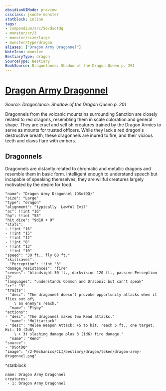 ```yaml
---
obsidianUIMode: preview
cssclass: json5e-monster
statblock: inline
tags:
- compendium/src/5e/dsotdq
- monster/cr/3
- monster/size/large
- monster/type/dragon
aliases: ["Dragon Army Dragonnel"]
NoteIcon: monster
BestiaryType: dragon
SourceType: Bestiary
BookSource: Dragonlance: Shadow of the Dragon Queen p. 201
---
```

# [Dragon Army Dragonnel](2-Mechanics/CLI/bestiary/dragon/dragon-army-dragonnel-dsotdq.md)
*Source: Dragonlance: Shadow of the Dragon Queen p. 201*  

Dragonnels from the volcanic mountains surrounding Sanction are closely related to red dragons, resembling them in scale coloration and general shape. They are cruel and selfish creatures trained by the Dragon Armies to serve as mounts for trusted officers. While they lack a red dragon's destructive breath, these dragonnels are inured to fire, and their vicious teeth and claws flare with embers.

## Dragonnels

Dragonnels are distantly related to chromatic and metallic dragons and resemble them in basic form. Intelligent enough to understand speech but incapable of speaking themselves, they are willful creatures largely motivated by the desire for food.

```statblock
"name": "Dragon Army Dragonnel (DSotDQ)"
"size": "Large"
"type": "dragon"
"alignment": "typically  Lawful Evil"
"ac": !!int "16"
"hp": !!int "58"
"hit_dice": "9d10 + 9"
"stats":
- !!int "16"
- !!int "15"
- !!int "12"
- !!int "8"
- !!int "13"
- !!int "10"
"speed": "30 ft., fly 60 ft."
"skillsaves":
  "Perception": !!int "3"
"damage_resistances": "fire"
"senses": "blindsight 30 ft., darkvision 120 ft., passive Perception 13"
"languages": "understands Common and Draconic but can't speak"
"cr": "3"
"traits":
- "desc": "The dragonnel doesn't provoke opportunity attacks when it flies out of\
    \ an enemy's reach."
  "name": "Flyby"
"actions":
- "desc": "The dragonnel makes two Rend attacks."
  "name": "Multiattack"
- "desc": "Melee Weapon Attack: +5 to hit, reach 5 ft., one target. Hit: 10 (2d6\
    \ + 3) slashing damage plus 3 (1d6) fire damage."
  "name": "Rend"
"source":
- "DSotDQ"
"image": "/2-Mechanics/CLI/bestiary/dragon/token/dragon-army-dragonnel.png"
```
^statblock

```encounter-table
name: Dragon Army Dragonnel
creatures:
 - 1: Dragon Army Dragonnel
```